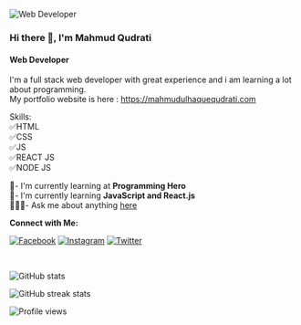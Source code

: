 ![Web Developer](https://i.ibb.co/xHP5cfN/programming.gif)
### Hi there 👋, I'm Mahmud Qudrati
#### Web Developer

I'm a full stack web developer with great experience and i am learning a lot about programming.
<br>
My portfolio website is here : https://mahmudulhaquequdrati.com

Skills: 
<br>
✅HTML
<br>
✅CSS
<br>
✅JS
<br>
✅REACT JS
<br>
✅NODE JS
<br>


🙌- I'm currently learning at **Programming Hero** <br>
🙌- I'm currently learning **JavaScript and React.js** <br>
🧑🏻‍🚀- Ask me about anything [here](https://github.com/mahmudulhaquequdrati)
<br>

**Connect with Me:**
<br>

[![Facebook](https://img.shields.io/badge/Facebook-Follow-blue)](https://www.facebook.com/mahmudulhaquequdrati21)
[![Instagram](https://img.shields.io/badge/Instagram-Follow-%23FB730F)](https://www.instagram.com/mahmudulhaquequdrati)
[![Twitter](https://img.shields.io/badge/Twitter-Follow-%231D9FEE)](https://twitter.com/MahmudulHaqueQ)

<br>

![GitHub stats](https://github-readme-stats.vercel.app/api?username=mahmudulhaquequdrati&show_icons=true)  

![GitHub streak stats](https://github-readme-streak-stats.herokuapp.com/?user=mahmudulhaquequdrati)  

![Profile views](https://gpvc.arturio.dev/mahmudulhaquequdrati)  
